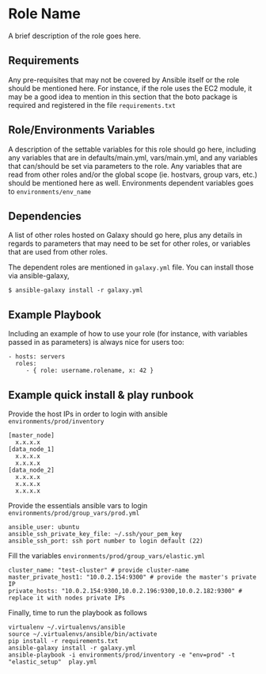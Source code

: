 
Role Name
=========

A brief description of the role goes here.

Requirements
------------

Any pre-requisites that may not be covered by Ansible itself or the role should be mentioned here. For instance, if the role uses the EC2 module, it may be a good idea to mention in this section that the boto package is required and registered in the file `requirements.txt`

Role/Environments Variables
--------------

A description of the settable variables for this role should go here, including any variables that are in defaults/main.yml, vars/main.yml, and any variables that can/should be set via parameters to the role. Any variables that are read from other roles and/or the global scope (ie. hostvars, group vars, etc.) should be mentioned here as well. Environments dependent variables goes to `environments/env_name`

Dependencies
------------

A list of other roles hosted on Galaxy should go here, plus any details in regards to parameters that may need to be set for other roles, or variables that are used from other roles.

The dependent roles are mentioned in `galaxy.yml` file. You can install those via ansible-galaxy,

    $ ansible-galaxy install -r galaxy.yml

Example Playbook
----------------

Including an example of how to use your role (for instance, with variables passed in as parameters) is always nice for users too:

    - hosts: servers
      roles:
         - { role: username.rolename, x: 42 }


Example quick install & play runbook
----------------
Provide the host IPs in order to login with ansible `environments/prod/inventory`
```
[master_node]
  x.x.x.x
[data_node_1]
  x.x.x.x
  x.x.x.x
[data_node_2]
  x.x.x.x
  x.x.x.x
  x.x.x.x
```
Provide the essentials ansible vars to login  `environments/prod/group_vars/prod.yml`
```
ansible_user: ubuntu
ansible_ssh_private_key_file: ~/.ssh/your_pem_key
ansible_ssh_port: ssh port number to login default (22)
```

Fill the variables `environments/prod/group_vars/elastic.yml`
```
cluster_name: "test-cluster" # provide cluster-name
master_private_host1: "10.0.2.154:9300" # provide the master's private IP
private_hosts: "10.0.2.154:9300,10.0.2.196:9300,10.0.2.182:9300" # replace it with nodes private IPs
```

Finally, time to run the playbook as follows 

```
virtualenv ~/.virtualenvs/ansible
source ~/.virtualenvs/ansible/bin/activate
pip install -r requirements.txt
ansible-galaxy install -r galaxy.yml
ansible-playbook -i environments/prod/inventory -e "env=prod" -t "elastic_setup"  play.yml
```
